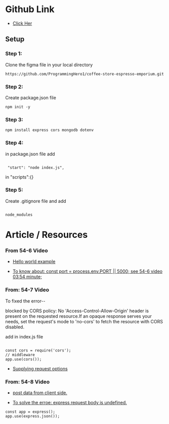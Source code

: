 # Github Link

-   [Click Her](https://github.com/ProgrammingHero1/coffee-store-server)

## Setup

### Step 1:

Clone the figma file in your local directory

```
https://github.com/ProgrammingHero1/coffee-store-espresso-emporium.git
```

### Step 2:

Create package.json file

```
npm init -y
```

### Step 3:

```
npm install express cors mongodb dotenv
```

### Step 4:

in package.json file add

```

 "start": "node index.js",
```

in "scripts":{}

### Step 5:

Create .gitignore file and add

```

node_modules
```

# Article / Resources

### From 54-6 Video

-   [Hello world example](https://expressjs.com/en/starter/hello-world.html)

-   [To know about: const port = process.env.PORT || 5000; see 54-6 video 03:54 minute;]()

### From: 54-7 Video

To fixed the error--

blocked by CORS policy: No 'Access-Control-Allow-Origin' header is present on the requested resource.If an opaque response serves your needs, set the request's mode to 'no-cors' to fetch the resource with CORS disabled.

add in index.js file

```

const cors = require('cors');
// middleware
app.use(cors());
```

-   [Supplying request options](https://developer.mozilla.org/en-US/docs/Web/API/Fetch_API/Using_Fetch#supplying_request_options)

### From: 54-8 Video

-   [post data from client side.](https://developer.mozilla.org/en-US/docs/Web/API/fetch#options)

-   [To solve the erroe: express request body is undefined.](https://stackoverflow.com/a/55610690/23363732)

```
const app = express();
app.use(express.json());
```

